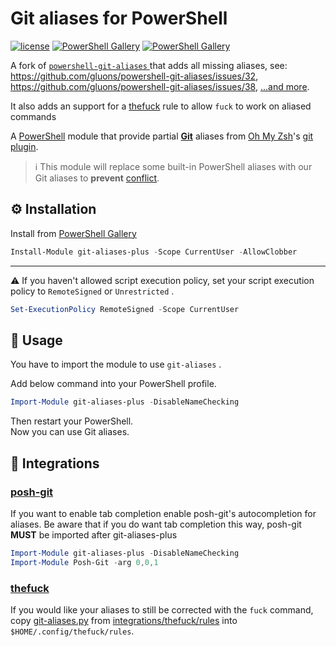 # Git aliases for PowerShell

[![license](https://img.shields.io/github/license/codyduong/powershell-git-aliases-plus.svg?style=flat-square)](./LICENSE)
[![PowerShell Gallery](https://img.shields.io/powershellgallery/v/git-aliases-plus.svg?style=flat-square)](https://www.powershellgallery.com/packages/git-aliases-plus/)
[![PowerShell Gallery](https://img.shields.io/powershellgallery/dt/git-aliases-plus.svg?style=flat-square)](https://www.powershellgallery.com/packages/git-aliases-plus/)

A fork of [ `powershell-git-aliases` ](https://github.com/gluons/powershell-git-aliases) that adds all missing aliases, see: https://github.com/gluons/powershell-git-aliases/issues/32, https://github.com/gluons/powershell-git-aliases/issues/38, [...and more](https://github.com/codyduong/powershell-git-aliases-plus/commit/042eaaa1473ead670b25fb8fd4259a92d3d02082#diff-ad42a217095f5a9cc3960e238d16bc9b5cf3ab238b9a6bcd28bf2c295cdde660).

It also adds an support for a [thefuck](https://github.com/nvbn/thefuck) rule to allow `fuck` to work on aliased commands

A [PowerShell](https://microsoft.com/powershell) module that provide partial **[Git](https://git-scm.com/)** aliases from [Oh My Zsh](https://github.com/robbyrussell/oh-my-zsh)'s [git plugin](https://github.com/robbyrussell/oh-my-zsh/tree/master/plugins/git/).

> ℹ️ This module will replace some built-in PowerShell aliases with our Git aliases to **prevent** [conflict](https://github.com/gluons/powershell-git-aliases/issues?utf8=%E2%9C%93&q=is%3Aissue+label%3Aconflict).

## ⚙️ Installation

Install from [PowerShell Gallery](https://www.powershellgallery.com/packages/git-aliases-plus/)

```powershell
Install-Module git-aliases-plus -Scope CurrentUser -AllowClobber
```

---

⚠️ If you haven't allowed script execution policy, set your script execution policy to `RemoteSigned` or `Unrestricted` .

```powershell
Set-ExecutionPolicy RemoteSigned -Scope CurrentUser
```

## 🛂 Usage

You have to import the module to use `git-aliases` .

Add below command into your PowerShell profile.

```powershell
Import-Module git-aliases-plus -DisableNameChecking
```

Then restart your PowerShell.  
Now you can use Git aliases.

## 🔧 Integrations

### [posh-git](https://github.com/dahlbyk/posh-git)

If you want to enable tab completion enable posh-git's autocompletion for aliases.
Be aware that if you do want tab completion this way, posh-git **MUST** be imported after
git-aliases-plus

```powershell
Import-Module git-aliases-plus -DisableNameChecking
Import-Module Posh-Git -arg 0,0,1
```

### [thefuck](https://github.com/nvbn/thefuck)

If you would like your aliases to still be corrected with the `fuck` command, 
copy [git-aliases.py](./integrations/thefuck/rules/git-aliases.py) from [integrations/thefuck/rules](./integrations/thefuck/)
into `$HOME/.config/thefuck/rules`.
